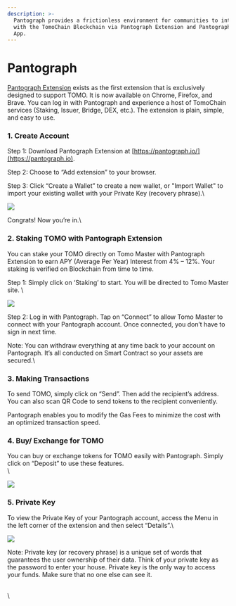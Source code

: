 ```yaml
---
description: >-
  Pantograph provides a frictionless environment for communities to interact
  with the TomoChain Blockchain via Pantograph Extension and Pantograph Mobile
  App.
---
```


# Pantograph

[Pantograph Extension](http://pantograph.io) exists as the first extension that is exclusively designed to support TOMO. It is now available on Chrome, Firefox, and Brave. You can log in with Pantograph and experience a host of TomoChain services (Staking, Issuer, Bridge, DEX, etc.). The extension is plain, simple, and easy to use.

### 1. Create Account

Step 1: Download Pantograph Extension at [https://pantograph.io/](https://pantograph.io).

Step 2: Choose to “Add extension” to your browser.

Step 3: Click “Create a Wallet” to create a new wallet, or "Import Wallet" to import your existing wallet with your Private Key (recovery phrase).\


![](https://lh3.googleusercontent.com/GlTJxEU5GYc49txmfE8Q6yRj-4eDbJ38b-51sHdjIK3caHKGvpjL9KU53RkibAZg6sUUjEjzGD9wvB-QN9Vgu_JLnaNtzfMRJ58nQEeQ6goqGSADr7UtpHBRRtDzYLpvHSKN1p6p)

Congrats! Now you’re in.\


### 2. Staking TOMO with Pantograph Extension

You can stake your TOMO directly on Tomo Master with Pantograph Extension to earn APY (Average Per Year) Interest from 4% – 12%. Your staking is verified on Blockchain from time to time.

Step 1: Simply click on ‘Staking’ to start. You will be directed to Tomo Master site. \


![](https://lh6.googleusercontent.com/tFgm-g4nNt1C33MA33Gw4pGPjMmMG5DhiBavw7hMSdd40pMFrLw0DFOPpb2XaDyLfTveZmEdmxDej63OQ1Lo5hgs3SDJkNMnhA\_9oyV2DlGNQnLkBb78IQOqALL7onVYD4CoK4Jj)

Step 2: Log in with Pantograph. Tap on “Connect” to allow Tomo Master to connect with your Pantograph account. Once connected, you don’t have to sign in next time.

Note: You can withdraw everything at any time back to your account on Pantograph. It’s all conducted on Smart Contract so your assets are secured.\


### 3. Making Transactions

To send TOMO, simply click on “Send”. Then add the recipient’s address. You can also scan QR Code to send tokens to the recipient conveniently.

Pantograph enables you to modify the Gas Fees to minimize the cost with an optimized transaction speed. 

### 4. Buy/ Exchange for TOMO

You can buy or exchange tokens for TOMO easily with Pantograph. Simply click on “Deposit” to use these features.\
\


![](https://lh3.googleusercontent.com/6707QmrZjQ2SAkizbVOowsFCjdnP5y6Ewa8\_AmooC96NdijP8t-EV3kQT02FWFzJmBLqbdKiP-Qfk0T4qy90bTcKoUWBm\_-VqYoQ9BxMH8sJXdqCkINzjQRz7h6qao7cmPVGvhxd)

### 5. Private Key

To view the Private Key of your Pantograph account, access the Menu in the left corner of the extension and then select “Details”.\


![](https://lh4.googleusercontent.com/KZWMqbogHVGyOPH6dL9G8jAIYu\_3gAfh0ak0\_TOBYklVlHKh6O-OMhI_bQldHFWIYL5HBcLcaaURRFWkLEilIyg0z7wYt58Zzl5j4U53KyVO0T4wr2VXDJmhM-06N6P_Zecl\_\_z6)

Note: Private key (or recovery phrase) is a unique set of words that guarantees the user ownership of their data. Think of your private key as the password to enter your house. Private key is the only way to access your funds. Make sure that no one else can see it.

\
\
